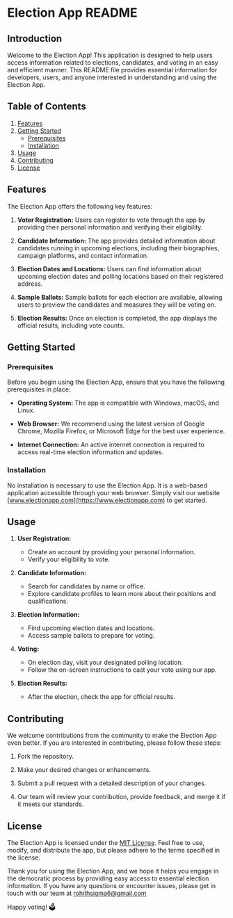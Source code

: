 # Election App README


## Introduction

Welcome to the Election App! This application is designed to help users access information related to elections, candidates, and voting in an easy and efficient manner. This README file provides essential information for developers, users, and anyone interested in understanding and using the Election App.

## Table of Contents

1. [Features](#features)
2. [Getting Started](#getting-started)
   - [Prerequisites](#prerequisites)
   - [Installation](#installation)
3. [Usage](#usage)
4. [Contributing](#contributing)
5. [License](#license)

## Features

The Election App offers the following key features:

1. **Voter Registration:** Users can register to vote through the app by providing their personal information and verifying their eligibility.

2. **Candidate Information:** The app provides detailed information about candidates running in upcoming elections, including their biographies, campaign platforms, and contact information.

3. **Election Dates and Locations:** Users can find information about upcoming election dates and polling locations based on their registered address.

4. **Sample Ballots:** Sample ballots for each election are available, allowing users to preview the candidates and measures they will be voting on.

5. **Election Results:** Once an election is completed, the app displays the official results, including vote counts.



## Getting Started

### Prerequisites

Before you begin using the Election App, ensure that you have the following prerequisites in place:

- **Operating System:** The app is compatible with Windows, macOS, and Linux.

- **Web Browser:** We recommend using the latest version of Google Chrome, Mozilla Firefox, or Microsoft Edge for the best user experience.

- **Internet Connection:** An active internet connection is required to access real-time election information and updates.

### Installation

No installation is necessary to use the Election App. It is a web-based application accessible through your web browser. Simply visit our website [www.electionapp.com](https://www.electionapp.com) to get started.

## Usage

1. **User Registration:**
   - Create an account by providing your personal information.
   - Verify your eligibility to vote.

2. **Candidate Information:**
   - Search for candidates by name or office.
   - Explore candidate profiles to learn more about their positions and qualifications.

3. **Election Information:**
   - Find upcoming election dates and locations.
   - Access sample ballots to prepare for voting.

4. **Voting:**
   - On election day, visit your designated polling location.
   - Follow the on-screen instructions to cast your vote using our app.

5. **Election Results:**
   - After the election, check the app for official results.


## Contributing

We welcome contributions from the community to make the Election App even better. If you are interested in contributing, please follow these steps:

1. Fork the repository.

2. Make your desired changes or enhancements.

3. Submit a pull request with a detailed description of your changes.

4. Our team will review your contribution, provide feedback, and merge it if it meets our standards.

## License

The Election App is licensed under the [MIT License](LICENSE.md). Feel free to use, modify, and distribute the app, but please adhere to the terms specified in the license.

Thank you for using the Election App, and we hope it helps you engage in the democratic process by providing easy access to essential election information. If you have any questions or encounter issues, please get in touch with our team at rohithsigma6@gmail.com

Happy voting! 🗳️
